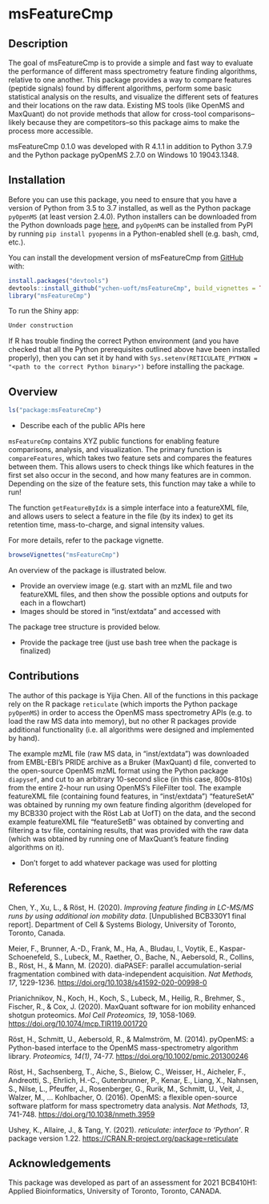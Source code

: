 
<!-- README.md is generated from README.Rmd. Please edit that file -->

# msFeatureCmp

<!-- badges: start -->
<!-- badges: end -->

## Description

The goal of msFeatureCmp is to provide a simple and fast way to evaluate
the performance of different mass spectrometry feature finding
algorithms, relative to one another. This package provides a way to
compare features (peptide signals) found by different algorithms,
perform some basic statistical analysis on the results, and visualize
the different sets of features and their locations on the raw data.
Existing MS tools (like OpenMS and MaxQuant) do not provide methods that
allow for cross-tool comparisons–likely because they are competitors–so
this package aims to make the process more accessible.

msFeatureCmp 0.1.0 was developed with R 4.1.1 in addition to Python
3.7.9 and the Python package pyOpenMS 2.7.0 on Windows 10 19043.1348.

## Installation

Before you can use this package, you need to ensure that you have a
version of Python from 3.5 to 3.7 installed, as well as the Python
package `pyOpenMS` (at least version 2.4.0). Python installers can be
downloaded from the Python downloads page
[here](https://www.python.org/downloads/), and `pyOpenMS` can be
installed from PyPI by running `pip install pyopenms` in a
Python-enabled shell (e.g. bash, cmd, etc.).

You can install the development version of msFeatureCmp from
[GitHub](https://github.com/ychen-uoft/msFeatureCmp) with:

``` r
install.packages("devtools")
devtools::install_github("ychen-uoft/msFeatureCmp", build_vignettes = TRUE)
library("msFeatureCmp")
```

To run the Shiny app:

``` r
Under construction
```

If R has trouble finding the correct Python environment (and you have
checked that all the Python prerequisites outlined above have been
installed properly), then you can set it by hand with
`Sys.setenv(RETICULATE_PYTHON = "<path to the correct Python binary>")`
before installing the package.

## Overview

``` r
ls("package:msFeatureCmp")
```

-   Describe each of the public APIs here

`msFeatureCmp` contains XYZ public functions for enabling feature
comparisons, analysis, and visualization. The primary function is
`compareFeatures`, which takes two feature sets and compares the
features between them. This allows users to check things like which
features in the first set also occur in the second, and how many
features are in common. Depending on the size of the feature sets, this
function may take a while to run!

The function `getFeatureByIdx` is a simple interface into a featureXML
file, and allows users to select a feature in the file (by its index) to
get its retention time, mass-to-charge, and signal intensity values.

For more details, refer to the package vignette.

``` r
browseVignettes("msFeatureCmp")
```

An overview of the package is illustrated below.

-   Provide an overview image (e.g. start with an mzML file and two
    featureXML files, and then show the possible options and outputs for
    each in a flowchart)
-   Images should be stored in “inst/extdata” and accessed with
    <!-- ![](./inst/extdata/image.png) -->

The package tree structure is provided below.

-   Provide the package tree (just use bash tree when the package is
    finalized)

## Contributions

The author of this package is Yijia Chen. All of the functions in this
package rely on the R package `reticulate` (which imports the Python
package `pyOpenMS`) in order to access the OpenMS mass spectrometry APIs
(e.g. to load the raw MS data into memory), but no other R packages
provide additional functionality (i.e. all algorithms were designed and
implemented by hand).

The example mzML file (raw MS data, in “inst/extdata”) was downloaded
from EMBL-EBI’s PRIDE archive as a Bruker (MaxQuant) d file, converted
to the open-source OpenMS mzML format using the Python package
`diapysef`, and cut to an arbitrary 10-second slice (in this case,
800s-810s) from the entire 2-hour run using OpenMS’s FileFilter tool.
The example featureXML file (containing found features, in
“inst/extdata”) “featureSetA” was obtained by running my own feature
finding algorithm (developed for my BCB330 project with the Röst Lab at
UofT) on the data, and the second example featureXML file “featureSetB”
was obtained by converting and filtering a tsv file, containing results,
that was provided with the raw data (which was obtained by running one
of MaxQuant’s feature finding algorithms on it).

-   Don’t forget to add whatever package was used for plotting

## References

Chen, Y., Xu, L., & Röst, H. (2020). *Improving feature finding in
LC-MS/MS runs by using additional ion mobility data*. \[Unpublished
BCB330Y1 final report\]. Department of Cell & Systems Biology,
University of Toronto, Toronto, Canada.

Meier, F., Brunner, A.-D., Frank, M., Ha, A., Bludau, I., Voytik, E.,
Kaspar-Schoenefeld, S., Lubeck, M., Raether, O., Bache, N., Aebersold,
R., Collins, B., Röst, H., & Mann, M. (2020). diaPASEF: parallel
accumulation-serial fragmentation combined with data-independent
acquisition. *Nat Methods, 17*, 1229-1236.
<https://doi.org/10.1038/s41592-020-00998-0>

Prianichnikov, N., Koch, H., Koch, S., Lubeck, M., Heilig, R., Brehmer,
S., Fischer, R., & Cox, J. (2020). MaxQuant software for ion mobility
enhanced shotgun proteomics. *Mol Cell Proteomics, 19*, 1058-1069.
<https://doi.org/10.1074/mcp.TIR119.001720>

Röst, H., Schmitt, U., Aebersold, R., & Malmström, M. (2014). pyOpenMS:
a Python-based interface to the OpenMS mass-spectrometry algorithm
library. *Proteomics, 14(1)*, 74-77.
<https://doi.org/10.1002/pmic.201300246>

Röst, H., Sachsenberg, T., Aiche, S., Bielow, C., Weisser, H., Aicheler,
F., Andreotti, S., Ehrlich, H.-C., Gutenbrunner, P., Kenar, E., Liang,
X., Nahnsen, S., Nilse, L., Pfeuffer, J., Rosenberger, G., Rurik, M.,
Schmitt, U., Veit, J., Walzer, M., … Kohlbacher, O. (2016). OpenMS: a
flexible open-source software platform for mass spectrometry data
analysis. *Nat Methods, 13*, 741-748.
<https://doi.org/10.1038/nmeth.3959>

Ushey, K., Allaire, J., & Tang, Y. (2021). *reticulate: interface to
‘Python’*. R package version 1.22.
<https://CRAN.R-project.org/package=reticulate>

## Acknowledgements

This package was developed as part of an assessment for 2021 BCB410H1:
Applied Bioinformatics, University of Toronto, Toronto, CANADA.
